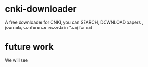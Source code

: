 # cnki-downloader
A free downloader for CNKI, you can SEARCH, DOWNLOAD papers , journals, conference records in *.caj format

# future work
We will see
